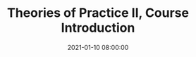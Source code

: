 ---
layout: single_presentation
name: theories-of-practice-ii-course-introduction.md
title: "Theories of Practice II, Course Introduction"
date:  2021-01-10 08:00:00
presentation_id: sz0S0H
permalink: /sz0S0H/
redirect_from:
  - /presentations/sz0S0H/theories-of-practice-ii-course-introduction
slides: 
  - slide_name: deck-6222-large-0.jpeg
    slide_text: >
      <p><strong>Time</strong>: Wednesday’s from 5:30-8:15<br />
      <strong>Date</strong>: 01/13/21
      <strong>Content</strong>: Theories of Practice II, Course Introduction; Course Syllabus
      <strong>Reading Assignment</strong>: N/A
      <strong>Due Dates</strong>:</p>
      <ul>
      <li>
      <strong>A-01: Synchronous Class Engagement</strong> Attend class</li>
      <li>
      <strong>A-02: Asynchronous Class Engagement</strong> Group Introduction due Sunday 01/17/21 at 11:55 PM <em>via Flipgrid</em>
      </li>
      </ul>
      
  - slide_name: deck-6222-large-1.jpeg
    slide_text: >
      <p>[Whole Class Activity]  Watch a clip from the X-Files Video about a group therapy session for persons in a wheelchair.</p>
      <p>Start 6:21
      End 8:38</p>
      <blockquote>
      <p>The hope is with this class we will get the opportunity to learn how to deal with difficult situations in facilitating groups.</p>
      </blockquote>
      
  - slide_name: deck-6222-large-2.jpeg
    slide_text: >
      <ul>
      <li>Initial activity</li>
      <li>Discuss class</li>
      <li>Review syllabus</li>
      </ul>
      
  - slide_name: deck-6222-large-3.jpeg
    slide_text: >
      <blockquote>
      <p>I hope that you all had a wonderful break. Because this is a groups class, I try to introduce you guys to a number of group activities that you can use for groups yourselves. This is one:</p>
      </blockquote>
      <p>Have people come and get as many or as few M&amp;M’s as they so desire. Tell them to wait to eat them.</p>
      <p>-&gt; Click</p>
      <p>Go through by color and have people answer based on the color of candy that they have. Questions as follows:</p>
      <p>Red: favorite activity done during break
      Green: favorite food eaten over the holidays
      Yellow: favorite movie or TV show
      Orange: tradition that is unique to your family
      Brown: something you are looking forward to this year
      Blue: wild cards</p>
      
  - slide_name: deck-6222-large-4.jpeg
    slide_text: >
      <blockquote>
      <p>I just want to bring back a reminder and thoughts about expectations.</p>
      </blockquote>
      
  - slide_name: deck-6222-large-5.jpeg
    slide_text: >
      <blockquote>
      <p>What we want to be able to do is come to a place where we are able to meet in the middle with out expectations… and that you’re happy and so am I.</p>
      </blockquote>
      <ul>
      <li>Cooperative Arrangement
      <ul>
      <li>Break vs. leaving early</li>
      <li>Sharing the air</li>
      </ul>
      </li>
      <li>Nonnegotiable
      <ul>
      <li>Timeliness</li>
      <li>Participation</li>
      <li>High academic standards</li>
      </ul>
      </li>
      <li>Open / laid back</li>
      <li>Having fun</li>
      </ul>
      
  - slide_name: deck-6222-large-6.jpeg
    slide_text: >
      <blockquote>
      <p>I also wanted to spend a little bit of time talking about some of our online classroom norms.</p>
      </blockquote>
      <ul>
      <li>The best way to make sure everybody has opportunities to participate (draw out what they think are some good ideas of how I can facilitate this class and the need for grace)</li>
      <li>Devices (use of a computer, not be driving)</li>
      <li>Chat and zoom functions (how to use it)</li>
      <li>Camera during class (preference is on, but understand when unable to… also discuss Zoom backgrounds)</li>
      </ul>
      
  - slide_name: deck-6222-large-7.jpeg
    slide_text: >
      <p>Go section by section</p>
      
  - slide_name: deck-6222-large-8.jpeg
    slide_text: >
      <ul>
      <li>Course Description</li>
      <li>Course Purpose</li>
      <li>Relationship to Other Sequences and/or Other Courses</li>
      </ul>
      
  - slide_name: deck-6222-large-9.jpeg
    slide_text: >
      <p>Textbook: Empowerment Series: Direct Social Work Practice Theory and Skills</p>
      <p>Helpful Resources</p>
      <ul>
      <li>APA Style Guide</li>
      <li>OWL at Purdue</li>
      <li>Google Scholar</li>
      <li>Eagle Search</li>
      </ul>
      
  - slide_name: deck-6222-large-10.jpeg
    slide_text: >
      <ol>
      <li>Demonstrate Ethical and Professional Behavior</li>
      <li>Engage Diversity and Difference in Practice</li>
      <li>Advance Human Rights and Social, Economic, and Environmental Justice
      <strong>4. Engage in Practice-informed Research and Research-informed Practice</strong>
      </li>
      <li>Engage in Policy Practice</li>
      <li>Engage with Individuals, Families, Groups, Organizations, and Communities</li>
      <li>Assess Individuals, Families, Groups, Organizations, and Communities
      <strong>8. Intervene with Individuals, Families, Groups, Organizations, and Communities</strong>
      </li>
      <li>Evaluate Practice with Individuals, Families, Groups, Organizations, and Communities</li>
      </ol>
      
  - slide_name: deck-6222-large-11.jpeg
    slide_text: >
      <ul>
      <li>Lecture</li>
      <li>Role plays and practice opportunities</li>
      <li>Small group discussion</li>
      <li>Whole group discussion</li>
      <li>Group Activities</li>
      </ul>
      
  - slide_name: deck-6222-large-12.jpeg
    slide_text: >
      <p>Assignment | Points | Percentage
      —- | —- | —-
      A-01: Synchronous Class Engagement and Attendance | 50 | 12.5%
      A-02: Asynchronous Class Engagement | 50 | 12.5%
      A-03a: Family Treatment Modality Research Paper | 100 | 25%
      A-03b: Family Treatment Modality Research Presentation | 100 | 25%
      A-04: Research Paper to Inform Group Practice | 100 | 25%
      TOTAL | 400 | 100%
      A-05a [EC]: Group Participation Reflective Paper | 20 | 5%
      A-05b [EC]: Evidence-Based Practices for Culturally Competent Social Work | 40 | 10%</p>
      
  - slide_name: deck-6222-large-13.jpeg
    slide_text: >
      <p>Who’s information is this?</p>
      
  - slide_name: deck-6222-large-14.jpeg
    slide_text: >
      <ul>
      <li>Attendance
      <ul>
      <li>Grading</li>
      <li>Being responsible (professionalism EPAS 1.1)</li>
      </ul>
      </li>
      <li>Library
      <ul>
      <li>Toppanish info</li>
      </ul>
      </li>
      <li>Credit Hour Requirements
      <ul>
      <li>Framework to give an idea about what to expect with a course.</li>
      </ul>
      </li>
      <li>Campus Security &amp; Safety
      <ul>
      <li>Contact information</li>
      <li>Snow days</li>
      </ul>
      </li>
      <li>Accommodation Policy
      <ul>
      <li>Options and help available</li>
      </ul>
      </li>
      </ul>
      
  - slide_name: deck-6222-large-15.jpeg
    slide_text: >
      <ul>
      <li>Importance of reaching out</li>
      <li>Best ways to get ahold of me</li>
      </ul>
      
  - slide_name: deck-6222-large-16.jpeg
    slide_text: >
      
  - slide_name: deck-6222-large-17.jpeg
    slide_text: >
      <ul>
      <li>How I use them</li>
      <li>Scoring</li>
      <li>Feedback</li>
      </ul>
      
  - slide_name: deck-6222-large-18.jpeg
    slide_text: >
      <p>Don’t forget to read, Send me your contact info, and do you your flipgrid video</p>
      
presentation_description: >
  <p><a href="https://myheritage.heritage.edu/ICS/Academics/SOWK/SOWK_487W/2021_SP-SOWK_487W-0/W-01_111-117.jnz" target="_blank" rel="noopener">Week 01</a> for Theories of Practice II is all about understanding the format of the class, reviewing the syllabus, and generally getting started for the semester. Theories of Practice II premise is connecting philosophies of practice for working with therapeutic and task groups, as well as with families.</p>
  <p>The agenda for this week is as follows:</p>
  <ul>
  <li>Initial activity</li>
  <li>Discuss class</li>
  <li>Review syllabus</li>
  </ul>
  
downloadable_slides: deck-6222.pdf
slides_count: 19
header:
  teaser: deck-6222-thumb-0.jpeg
presentation_video:
location: "Heritage University"
tags:
  - Heritage University
  - BASW Program
  - SOWK 487w
---